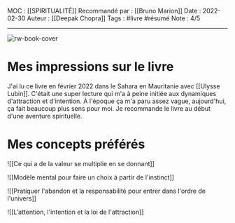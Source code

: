 MOC : [[SPIRITUALITÉ]]
Recommandé par : [[Bruno Marion]]
Date : 2022-02-30
Auteur : [[Deepak Chopra]]
Tags : #livre #résumé 
Note : 4/5
***

![rw-book-cover](https://m.media-amazon.com/images/I/81Pfh7p1HnL._SY160.jpg)

# Mes impressions sur le livre
J'ai lu ce livre en février 2022 dans le Sahara en Mauritanie avec [[Ulysse Lubin]]. C'était une super lecture qui m'a à peine initiée aux dynamiques d'attraction et d'intention. À l'époque ça m'a paru assez vague, aujourd'hui, ça fait beaucoup plus sens pour moi. Je recommande le livre au début d'une aventure spirituelle. 

# Mes concepts préférés 

![[Ce qui a de la valeur se multiplie en se donnant]]




![[Modèle mental pour faire un choix à partir de l'instinct]]




![[Pratiquer l'abandon et la responsabilité pour entrer dans l'ordre de l'univers]]



![[L'attention, l'intention et la loi de l'attraction]]

